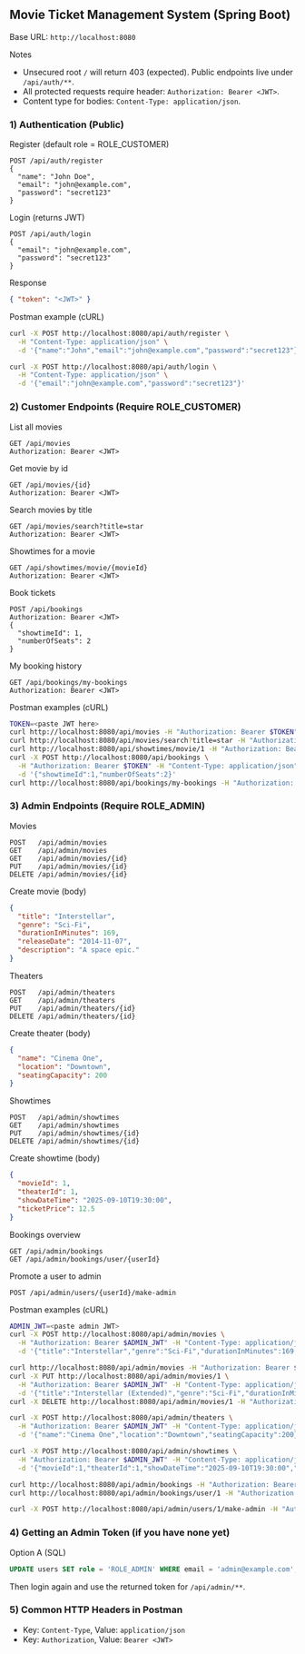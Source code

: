 ## Movie Ticket Management System (Spring Boot)

Base URL: `http://localhost:8080`

Notes
- Unsecured root `/` will return 403 (expected). Public endpoints live under `/api/auth/**`.
- All protected requests require header: `Authorization: Bearer <JWT>`.
- Content type for bodies: `Content-Type: application/json`.

### 1) Authentication (Public)

Register (default role = ROLE_CUSTOMER)
```http
POST /api/auth/register
{
  "name": "John Doe",
  "email": "john@example.com",
  "password": "secret123"
}
```

Login (returns JWT)
```http
POST /api/auth/login
{
  "email": "john@example.com",
  "password": "secret123"
}
```
Response
```json
{ "token": "<JWT>" }
```

Postman example (cURL)
```bash
curl -X POST http://localhost:8080/api/auth/register \
  -H "Content-Type: application/json" \
  -d '{"name":"John","email":"john@example.com","password":"secret123"}'

curl -X POST http://localhost:8080/api/auth/login \
  -H "Content-Type: application/json" \
  -d '{"email":"john@example.com","password":"secret123"}'
```

### 2) Customer Endpoints (Require ROLE_CUSTOMER)

List all movies
```http
GET /api/movies
Authorization: Bearer <JWT>
```

Get movie by id
```http
GET /api/movies/{id}
Authorization: Bearer <JWT>
```

Search movies by title
```http
GET /api/movies/search?title=star
Authorization: Bearer <JWT>
```

Showtimes for a movie
```http
GET /api/showtimes/movie/{movieId}
Authorization: Bearer <JWT>
```

Book tickets
```http
POST /api/bookings
Authorization: Bearer <JWT>
{
  "showtimeId": 1,
  "numberOfSeats": 2
}
```

My booking history
```http
GET /api/bookings/my-bookings
Authorization: Bearer <JWT>
```

Postman examples (cURL)
```bash
TOKEN=<paste JWT here>
curl http://localhost:8080/api/movies -H "Authorization: Bearer $TOKEN"
curl http://localhost:8080/api/movies/search?title=star -H "Authorization: Bearer $TOKEN"
curl http://localhost:8080/api/showtimes/movie/1 -H "Authorization: Bearer $TOKEN"
curl -X POST http://localhost:8080/api/bookings \
  -H "Authorization: Bearer $TOKEN" -H "Content-Type: application/json" \
  -d '{"showtimeId":1,"numberOfSeats":2}'
curl http://localhost:8080/api/bookings/my-bookings -H "Authorization: Bearer $TOKEN"
```

### 3) Admin Endpoints (Require ROLE_ADMIN)

Movies
```http
POST   /api/admin/movies
GET    /api/admin/movies
GET    /api/admin/movies/{id}
PUT    /api/admin/movies/{id}
DELETE /api/admin/movies/{id}
```
Create movie (body)
```json
{
  "title": "Interstellar",
  "genre": "Sci-Fi",
  "durationInMinutes": 169,
  "releaseDate": "2014-11-07",
  "description": "A space epic."
}
```

Theaters
```http
POST   /api/admin/theaters
GET    /api/admin/theaters
PUT    /api/admin/theaters/{id}
DELETE /api/admin/theaters/{id}
```
Create theater (body)
```json
{
  "name": "Cinema One",
  "location": "Downtown",
  "seatingCapacity": 200
}
```

Showtimes
```http
POST   /api/admin/showtimes
GET    /api/admin/showtimes
PUT    /api/admin/showtimes/{id}
DELETE /api/admin/showtimes/{id}
```
Create showtime (body)
```json
{
  "movieId": 1,
  "theaterId": 1,
  "showDateTime": "2025-09-10T19:30:00",
  "ticketPrice": 12.5
}
```

Bookings overview
```http
GET /api/admin/bookings
GET /api/admin/bookings/user/{userId}
```

Promote a user to admin
```http
POST /api/admin/users/{userId}/make-admin
```

Postman examples (cURL)
```bash
ADMIN_JWT=<paste admin JWT>
curl -X POST http://localhost:8080/api/admin/movies \
  -H "Authorization: Bearer $ADMIN_JWT" -H "Content-Type: application/json" \
  -d '{"title":"Interstellar","genre":"Sci-Fi","durationInMinutes":169,"releaseDate":"2014-11-07","description":"A space epic."}'

curl http://localhost:8080/api/admin/movies -H "Authorization: Bearer $ADMIN_JWT"
curl -X PUT http://localhost:8080/api/admin/movies/1 \
  -H "Authorization: Bearer $ADMIN_JWT" -H "Content-Type: application/json" \
  -d '{"title":"Interstellar (Extended)","genre":"Sci-Fi","durationInMinutes":175,"releaseDate":"2014-11-07","description":"Extended cut."}'
curl -X DELETE http://localhost:8080/api/admin/movies/1 -H "Authorization: Bearer $ADMIN_JWT"

curl -X POST http://localhost:8080/api/admin/theaters \
  -H "Authorization: Bearer $ADMIN_JWT" -H "Content-Type: application/json" \
  -d '{"name":"Cinema One","location":"Downtown","seatingCapacity":200}'

curl -X POST http://localhost:8080/api/admin/showtimes \
  -H "Authorization: Bearer $ADMIN_JWT" -H "Content-Type: application/json" \
  -d '{"movieId":1,"theaterId":1,"showDateTime":"2025-09-10T19:30:00","ticketPrice":12.5}'

curl http://localhost:8080/api/admin/bookings -H "Authorization: Bearer $ADMIN_JWT"
curl http://localhost:8080/api/admin/bookings/user/1 -H "Authorization: Bearer $ADMIN_JWT"

curl -X POST http://localhost:8080/api/admin/users/1/make-admin -H "Authorization: Bearer $ADMIN_JWT"
```

### 4) Getting an Admin Token (if you have none yet)

Option A (SQL)
```sql
UPDATE users SET role = 'ROLE_ADMIN' WHERE email = 'admin@example.com';
```
Then login again and use the returned token for `/api/admin/**`.

### 5) Common HTTP Headers in Postman
- Key: `Content-Type`, Value: `application/json`
- Key: `Authorization`, Value: `Bearer <JWT>`


